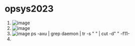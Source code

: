 # opsys2023
1. ![image](https://github.com/aleksiua/opsys2023/assets/145049882/a7ba4a9c-4520-4cc1-aecd-d6e4b7c67f32)
2. ![image](https://github.com/aleksiua/opsys2023/assets/145049882/022c6cbb-59a9-4500-bd2a-eee1bca746da)
3. ![image](https://github.com/aleksiua/opsys2023/assets/145049882/a225a372-dcea-4874-b29b-5c3b418b2747)
ps -axu | grep daemon | tr -s " " | cut -d" " -f11-
4. 
